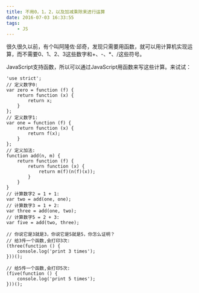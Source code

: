 ```yaml
---
title: 不用0，1，2，以及加减乘除来进行运算
date: 2016-07-03 16:33:55
tags:
	- JS
---
```


很久很久以前，有个叫阿隆佐·邱奇，发现只需要用函数，就可以用计算机实现运算，而不需要0、1、2、3这些数字和+、-、*、/这些符号。

JavaScript支持函数，所以可以通过JavaScript用函数来写这些计算。来试试：

	'use strict';
	// 定义数字0:
	var zero = function (f) {
		return function (x) {
			return x;
		}
	};
	// 定义数字1:
	var one = function (f) {
		return function (x) {
			return f(x);
		}
	};
	// 定义加法:
	function add(n, m) {
		return function (f) {
			return function (x) {
				return m(f)(n(f)(x));
			}
		}
	}
	// 计算数字2 = 1 + 1:
	var two = add(one, one);
	// 计算数字3 = 1 + 2:
	var three = add(one, two);
	// 计算数字5 = 2 + 3:
	var five = add(two, three);

	// 你说它是3就是3，你说它是5就是5，你怎么证明？
	// 给3传一个函数,会打印3次:
	(three(function () {
		console.log('print 3 times');
	}))();

	// 给5传一个函数,会打印5次:
	(five(function () {
		console.log('print 5 times');
	}))();